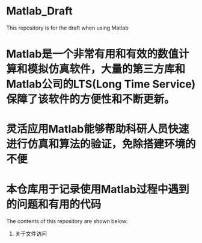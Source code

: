 # Matlab_Draft
This repository is for the draft when using Matlab

# Matlab是一个非常有用和有效的数值计算和模拟仿真软件，大量的第三方库和Matlab公司的LTS(Long Time Service)保障了该软件的方便性和不断更新。
# 灵活应用Matlab能够帮助科研人员快速进行仿真和算法的验证，免除搭建环境的不便
# 本仓库用于记录使用Matlab过程中遇到的问题和有用的代码

The contents of this repository are shown below:

1. 关于文件访问
